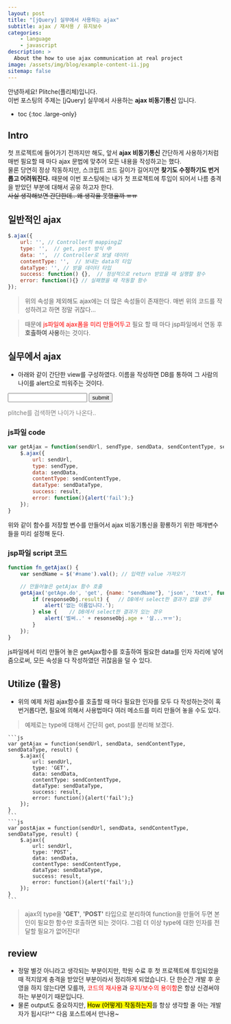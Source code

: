 ```yaml
---
layout: post
title: "[jQuery] 실무에서 사용하는 ajax"
subtitle: ajax / 재사용 / 유지보수
categories:
    - language
    - javascript
description: >
  About the how to use ajax communication at real project
image: /assets/img/blog/example-content-ii.jpg
sitemap: false
---
```


안녕하세요! Plitche(플리체)입니다.  
이번 포스팅의 주제는 [jQuery] 실무에서 사용하는 **ajax 비동기통신** 입니다.

* toc
{:toc .large-only}

## Intro
첫 프로젝트에 들어가기 전까지만 해도, 앞서 **ajax 비동기통신** 간단하게 사용하기처럼 매번 필요할 때 마다 ajax 문법에 맞추어 모든 내용을 작성하고는 했다.  
물론 당연히 정상 작동하지만, 스크립트 코드 길이가 길어지면 **찾기도 수정하기도 번거롭고 어려워진다.**
때문에 이번 포스팅에는 내가 첫 프로젝트에 투입이 되어서 나름 충격을 받았던 부분에 대해서 공유 하고자 한다.  
~~사실 생각해보면 간단한데.. 왜 생각을 못했을까 ㅠㅠ~~

## 일반적인 ajax
```js
$.ajax({
	url: '', // Controller의 mapping값
	type: '',  // get, post 방식 中
	data: '',  // Controller로 보낼 데이터
	contentType: '',  // 보내는 data의 타입
	dataType: '', // 받을 데이터 타입
	success: function() {},  // 정상적으로 return 받았을 때 실행할 함수
	error: function(){} // 실패했을 때 작동할 함수
});
```  
> 위의 속성을 제외해도 ajax에는 더 많은 속성들이 존재한다. 매번 위의 코드를 작성하려고 하면 정말 귀찮다...  

> 때문에 <font color="red">js파일에 ajax폼을 미리 만들어두고</font> 필요 할 때 마다 jsp파일에서 연동 후 **호출하여 사용**하는 것이다.

## 실무에서 ajax
* 아래와 같이 간단한 view를 구성하였다. 이름을 작성하면 DB를 통하여 그 사람의 나이를 alert으로 띄워주는 것이다.
<form>
	<input type="text" name="fname" id="sname" />
	<input type="button" value="submit" onclick="fn_getAjax()"/>
</form>
<font color="gray">plitche를 검색하면 나이가 나온다..</font>

<script>
	function fn_getAjax() {
		let fname = document.getElementById("sname").value;
		if (fname == 'plitche') {
			alert('벌써.. 30살...ㅠㅠ');
		} else {
			alert('없는 이름입니다.');
		}
		
	}
</script>

### js파일 code
```js
var getAjax = function(sendUrl, sendType, sendData, sendContentType, sendDataType, result) {
	$.ajax({
		url: sendUrl, 
		type: sendType,
		data: sendData,
		contentType: sendContentType,
		dataType: sendDataType,
		success: result,
		error: function(){alert('fail');}
	});
} 
```
위와 같이 함수를 저장할 변수를 만들어서 ajax 비동기통신을 황룡하기 위한 매개변수들을 미리 설정해 둔다.

### jsp파일 script 코드
```js
function fn_getAjax() {
	var sendName = $('#name').val(); // 입력한 value 가져오기

	// 만들어놓은 getAjax 함수 호출
	getAjax('getAge.do', 'get', {name: "sendName"}, 'json', 'text', function(responseObj) {
		if (responseObj.result) {	// DB에서 select한 결과가 없을 경우
			alert('없는 이름입니다.');
		} else { 	// DB에서 select한 결과가 있는 경우
			alert('벌써..' + resonseObj.age + '살...ㅠㅠ');
		}
	});
}
```
js파일에서 미리 만들어 놓은 getAjax함수를 호출하여 필요한 data를 인자 자리에 넣어 줌으로써, 모든 속성을 다 작성하였던 귀찮음을 덜 수 있다.

## Utilize (활용)
* 위의 예제 처럼 ajax함수를 호출할 때 마다 필요한 인자를 모두 다 작성하는것이 혹 번거롭다면, 필요에 의해서 사용법마다 여러 메소드를 미리 만들어 놓을 수도 있다.
> 예제로는 type에 대해서 간단히 get, post를 분리해 보겠다.

	```js
	var getAjax = function(sendUrl, sendData, sendContentType, sendDataType, result) {
		$.ajax({
			url: sendUrl, 
			type: 'GET',
			data: sendData,
			contentType: sendContentType,
			dataType: sendDataType,
			success: result,
			error: function(){alert('fail');}
		});
	} 
	```
	```js
	var postAjax = function(sendUrl, sendData, sendContentType, sendDataType, result) {
		$.ajax({
			url: sendUrl, 
			type: 'POST',
			data: sendData,
			contentType: sendContentType,
			dataType: sendDataType,
			success: result,
			error: function(){alert('fail');}
		});
	} 
	```
> ajax의 type을 **'GET'**, **'POST'** 타입으로 분리하여 function을 만들어 두면 본인이 필요한 함수만 호출하면 되는 것이다.
> 그럼 더 이상 type에 대한 인자를 전달할 필요가 없어진다!

## review
* 정말 별것 아니라고 생각되는 부분이지만, 학원 수료 후 첫 프로젝트에 투입되었을때 적지않게 충격을 받았던 부분이라서 정리하게 되었습니다. 단 한순간 개발 후 운영을 하지 않는다면 모를까, <font color="red">코드의 재사용</font>과 <font color="red">유지/보수의 용이함</font>은 항상 신경써야 하는 부분이기 때문입니다.  
* 물론 output도 중요하지만, <mark style="backgroud-color: sky">How (어떻게) 작동하는지</mark>를 항상 생각할 줄 아는 개발자가 됩시다!^^ 다음 포스트에서 만나용~